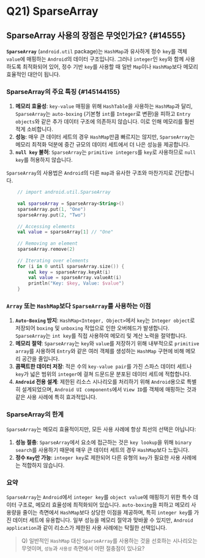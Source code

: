 # Q21) SparseArray

## SparseArray 사용의 장점은 무엇인가요? {#14555}
**`SparseArray`** (`android.util` package)는 `HashMap`과 유사하게 정수 `key`를 객체 `value`에 매핑하는 `Android`의 데이터 구조입니다. 그러나 `integer`인 `key`와 함께 사용하도록 최적화되어 있어, 정수 기반 `key`를 사용할 때 일반 `Map`이나 `HashMap`보다 메모리 효율적인 대안이 됩니다.

### SparseArray의 주요 특징 {#145144155}
1.  **메모리 효율성**: `key-value` 매핑을 위해 `HashTable`을 사용하는 `HashMap`과 달리, `SparseArray`는 `auto-boxing` (기본형 `int`를 `Integer`로 변환)을 피하고 `Entry objects`와 같은 추가 데이터 구조에 의존하지 않습니다. 이로 인해 메모리를 훨씬 적게 소비합니다.
2.  **성능**: 매우 큰 데이터 세트의 경우 `HashMap`만큼 빠르지는 않지만, `SparseArray`는 메모리 최적화 덕분에 중간 규모의 데이터 세트에서 더 나은 성능을 제공합니다.
3.  **`null key` 불허**: `SparseArray`는 `primitive integers`를 `key`로 사용하므로 `null key`를 허용하지 않습니다.

`SparseArray`의 사용법은 `Android`의 다른 `map`과 유사한 구조와 마찬가지로 간단합니다.


```kotlin
    // import android.util.SparseArray
    
    val sparseArray = SparseArray<String>()
    sparseArray.put(1, "One")
    sparseArray.put(2, "Two")
    
    // Accessing elements
    val value = sparseArray[1] // "One"
    
    // Removing an element
    sparseArray.remove(2)
    
    // Iterating over elements
    for (i in 0 until sparseArray.size()) {
        val key = sparseArray.keyAt(i)
        val value = sparseArray.valueAt(i)
        println("Key: $key, Value: $value")
    }
```

### `Array` 또는 `HashMap`보다 `SparseArray`를 사용하는 이점
1.  **`Auto-Boxing` 방지**: `HashMap<Integer, Object>`에서 `key`는 `Integer object`로 저장되어 `boxing` 및 `unboxing` 작업으로 인한 오버헤드가 발생합니다. `SparseArray`는 `int key`를 직접 사용하여 메모리 및 계산 노력을 절약합니다.
2.  **메모리 절약**: `SparseArray`는 `key`와 `value`를 저장하기 위해 내부적으로 `primitive array`를 사용하여 `Entry`와 같은 여러 객체를 생성하는 `HashMap` 구현에 비해 메모리 공간을 줄입니다.
3.  **콤팩트한 데이터 저장**: 적은 수의 `key-value pair`를 가진 스파스 데이터 세트나 `key`가 넓은 범위의 `integer`에 걸쳐 드문드문 분포된 데이터 세트에 적합합니다.
4.  **`Android` 전용 설계**: 제한된 리소스 시나리오를 처리하기 위해 `Android`용으로 특별히 설계되었으며, `Android UI components`에서 `View ID`를 객체에 매핑하는 것과 같은 사용 사례에 특히 효과적입니다.

### SparseArray의 한계
`SparseArray`는 메모리 효율적이지만, 모든 사용 사례에 항상 최선의 선택은 아닙니다:
1.  **성능 절충**: `SparseArray`에서 요소에 접근하는 것은 `key lookup`을 위해 `binary search`를 사용하기 때문에 매우 큰 데이터 세트의 경우 `HashMap`보다 느립니다.
2.  **정수 `Key`만 가능**: `integer key`로 제한되어 다른 유형의 `key`가 필요한 사용 사례에는 적합하지 않습니다.

### 요약
`SparseArray`는 `Android`에서 `integer key`를 `object value`에 매핑하기 위한 특수 데이터 구조로, 메모리 효율성에 최적화되어 있습니다. `auto-boxing`을 피하고 메모리 사용량을 줄이는 측면에서 `HashMap`보다 상당한 이점을 제공하며, 특히 `integer key`를 가진 데이터 세트에 유용합니다. 일부 성능을 메모리 절약과 맞바꿀 수 있지만, `Android application`과 같이 리소스가 제한된 사용 사례에는 탁월한 선택입니다.

> Q) 일반적인 `HashMap` 대신 `SparseArray`를 사용하는 것을 선호하는 시나리오는 무엇이며, `성능`과 `사용성` 측면에서 어떤 절충점이 있나요?